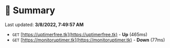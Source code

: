 # 📖 Summary
Last updated: **3/8/2022, 7:49:57 AM**

- `GET` [https://uptimerfree.tk](https://uptimerfree.tk) - **Up** (465ms)
- `GET` [https://monitoruptimer.tk](https://monitoruptimer.tk) - **Down** (77ms)
